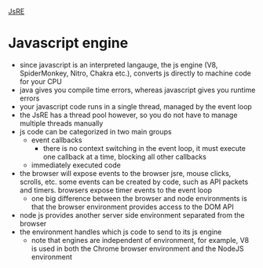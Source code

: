 [JsRE](http://dolszewski.com/javascript/javascript-runtime-environment/#:~:text=The%20JavaScript%20runtime%20environment%20provides,independent%20of%20the%20runtime%20environment.)

# Javascript engine
- since javascript is an interpreted langauge, the js engine (V8, SpiderMonkey, Nitro, Chakra etc.), converts js directly to machine code for your CPU
- java gives you compile time errors, whereas javascript gives you runtime errors
- your javascript code runs in a single thread, managed by the event loop
- the JsRE has a thread pool however, so you do not have to manage multiple threads manually
- js code can be categorized in two main groups
    - event callbacks
        - there is no context switching in the event loop, it must execute one callback at a time, blocking all other callbacks 
    - immediately executed code
- the browser will expose events to the browser jsre, mouse clicks, scrolls, etc. some events can be created by code, such as API packets and timers. browsers expose timer events to the event loop
  - one big difference between the browser and node environments is that the browser environment provides access to the DOM API
- node js provides another server side environment separated from the browser
- the environment handles which js code to send to its js engine
    - note that engines are independent of environment, for example, V8 is used in both the Chrome browser environment and the NodeJS environment